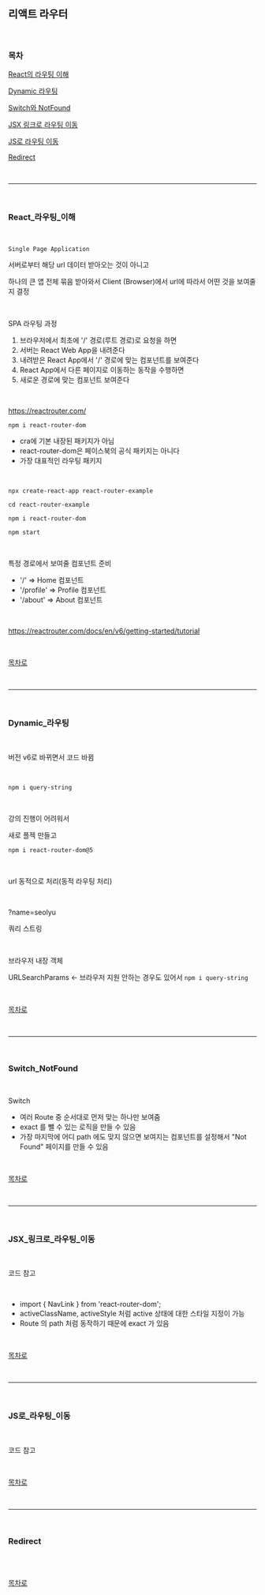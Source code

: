 ## 리액트 라우터

<br />

### 목차

[React의 라우팅 이해](#React_라우팅_이해)

[Dynamic 라우팅](#Dynamic_라우팅)

[Switch와 NotFound](#Switch_NotFound)

[JSX 링크로 라우팅 이동](#JSX_링크로_라우팅_이동)

[JS로 라우팅 이동](#JS로_라우팅_이동)

[Redirect](#Redirect)

<br />

---

<br />

### React_라우팅_이해

<br />

`Single Page Application`

서버로부터 해당 url 데이터 받아오는 것이 아니고

하나의 큰 앱 전체 묶음 받아와서 Client (Browser)에서 url에 따라서 어떤 것을 보여줄지 결정

<br />

SPA 라우팅 과정

1. 브라우저에서 최초에 '/' 경로(루트 경로)로 요청을 하면
2. 서버는 React Web App을 내려준다
3. 내려받은 React App에서 '/' 경로에 맞는 컴포넌트를 보여준다
4. React App에서 다른 페이지로 이동하는 동작을 수행하면
5. 새로운 경로에 맞는 컴포넌트 보여준다

<br />

https://reactrouter.com/

`npm i react-router-dom`

* cra에 기본 내장된 패키지가 아님
* react-router-dom은 페이스북의 공식 패키지는 아니다
* 가장 대표적인 라우팅 패키지

<br />

`npx create-react-app react-router-example`

`cd react-router-example`

`npm i react-router-dom`

`npm start`

<br />

특정 경로에서 보여줄 컴포넌트 준비

* '/' => Home 컴포넌트
* '/profile' => Profile 컴포넌트
* '/about' => About 컴포넌트

<br />

https://reactrouter.com/docs/en/v6/getting-started/tutorial

<br />

[목차로](#목차)

<br />

---

<br />

### Dynamic_라우팅

<br />

버전 v6로 바뀌면서 코드 바뀜

<br />

`npm i query-string`

<br />

강의 진행이 어려워서

새로 플젝 만들고

`npm i react-router-dom@5`

<br />

url 동적으로 처리(동적 라우팅 처리)

<br />

?name=seolyu

쿼리 스트링

<br />

브라우저 내장 객체

URLSearchParams <- 브라우저 지원 안하는 경우도 있어서 `npm i query-string`

<br />

[목차로](#목차)

<br />

---

<br />

### Switch_NotFound

<br />

Switch

* 여러 Route 중 순서대로 먼저 맞는 하나만 보여줌
* exact 를 뺄 수 있는 로직을 만들 수 있음
* 가장 마지막에 어디 path 에도 맞지 않으면 보여지는 컴포넌트를 설정해서 "Not Found" 페이지를 만들 수 있음

<br />

[목차로](#목차)

<br />

---

<br />

### JSX_링크로_라우팅_이동

<br />

코드 참고

<br />

* import { NavLink } from 'react-router-dom';
* activeClassName, activeStyle 처럼 active 상태에 대한 스타일 지정이 가능
* Route 의 path 처럼 동작하기 때문에 exact 가 있음

<br />

[목차로](#목차)

<br />

---

<br />

### JS로_라우팅_이동

<br />

코드 참고

<br />

[목차로](#목차)

<br />

---

<br />

### Redirect

<br />



<br />

[목차로](#목차)

<br />

